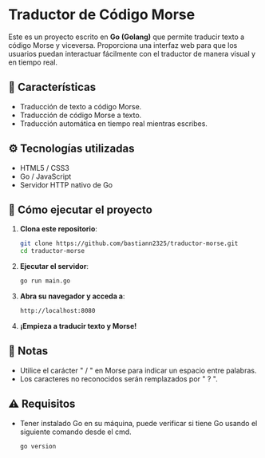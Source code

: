 # Traductor de Código Morse

Este es un proyecto escrito en **Go (Golang)** que permite traducir texto a código Morse y viceversa. Proporciona una interfaz web para que los usuarios puedan interactuar fácilmente con el traductor de manera visual y en tiempo real.

## 🚀 Características

- Traducción de texto a código Morse.
- Traducción de código Morse a texto.
- Traducción automática en tiempo real mientras escribes.

## ⚙️ Tecnologías utilizadas

- HTML5 / CSS3
- Go / JavaScript
- Servidor HTTP nativo de Go

## 🧪 Cómo ejecutar el proyecto

1. **Clona este repositorio**:

    ```bash
    git clone https://github.com/bastiann2325/traductor-morse.git
    cd traductor-morse
    ```

2. **Ejecutar el servidor**:

    ```bash
    go run main.go
    ```

3. **Abra su navegador y acceda a**:

    ```bash
    http://localhost:8080
    ```

4. **¡Empieza a traducir texto y Morse!**

## 📌 Notas

- Utilice el carácter " / " en Morse para indicar un espacio entre palabras.
- Los caracteres no reconocidos serán remplazados por " ? ".

## ⚠️ Requisitos

- Tener instalado Go en su máquina, puede verificar si tiene Go usando el siguiente comando desde el cmd.

     ```bash
    go version
    ```
